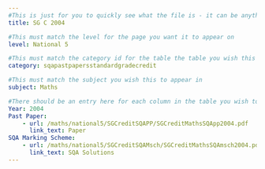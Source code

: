 ```yaml
---
#This is just for you to quickly see what the file is - it can be anything you want
title: SG C 2004

#This must match the level for the page you want it to appear on
level: National 5

#This must match the category id for the table the table you wish this to appear in
category: sqapastpapersstandardgradecredit

#This must match the subject you wish this to appear in
subject: Maths

#There should be an entry here for each column in the table you wish to populate:
Year: 2004
Past Paper:
    - url: /maths/national5/SGCreditSQAPP/SGCreditMathsSQApp2004.pdf
      link_text: Paper
SQA Marking Scheme:
    - url: /maths/national5/SGCreditSQAMsch/SGCreditMathsSQAmsch2004.pdf
      link_text: SQA Solutions
---
```


